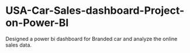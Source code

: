 # USA-Car-Sales-dashboard-Project-on-Power-BI
Designed a power bi dashboard for Branded car and analyze the online sales data.

